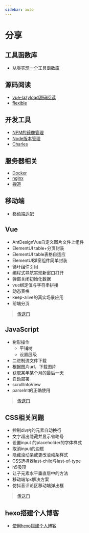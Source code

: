 ```yaml
---
sidebar: auto
---
```


# 分享

## 工具函数库

- [从零实现一个工具函数库](./tool-library.md)

## 源码阅读

- [vue-lazyload源码阅读](./vue-lazyload.md)
- [flexible](./flexible.md)

## 开发工具

- [NPM的镜像管理](./dev-tools/node-registry-manage.md)
- [Node版本管理](./dev-tools/node-version-manager.md)
- [Charles](./dev-tools/charles.md)

## 服务器相关

- [Docker](./server/docker.md)
- [nginx](./server/nginx.md)
- [禅道](./server/zentao.md)

## 移动端

- [移动端适配](./flexible.md)

## Vue

- AntDesignVue自定义图片文件上组件
- ElementUI table+分页封装
- ElementUI table表格自适应
- ElementUI弹窗组件简单封装
- 循环组件引用
- 编程式导航实现新窗口打开
- 弹窗关闭初始化数据
- vue绑定值与字符串拼接
- 动态表格
- keep-alive的真实场景应用
- 前端分页

> [传送门](./vue/README.md)

## JavaScript

- 树形操作
  - 平铺树
  - 设置层级
- 二进制流文件下载
- 根据图片url，下载图片
- 获取某年某个月的最后一天
- 自动部署
- scrollIntoView
- parseInt的正确使用

> [传送门](./javascript/README.md)

## CSS相关问题

- 控制div内的元素自动换行
- 文字超出隐藏并显示省略号
- 设置input 的placeholder的字体样式
- 取消input的边框
- 隐藏滚动条或更改滚动条样式
- CSS选择器last-child与last-of-type
- h5吸顶
- 让子元素水平垂直居中的方法
- 移动端1px解决方案
- 仿抖音评论区移动端弹出框

> [传送门](./css/README.md)

## hexo搭建个人博客

- [使用hexo搭建个人博客](./hexo.md)
